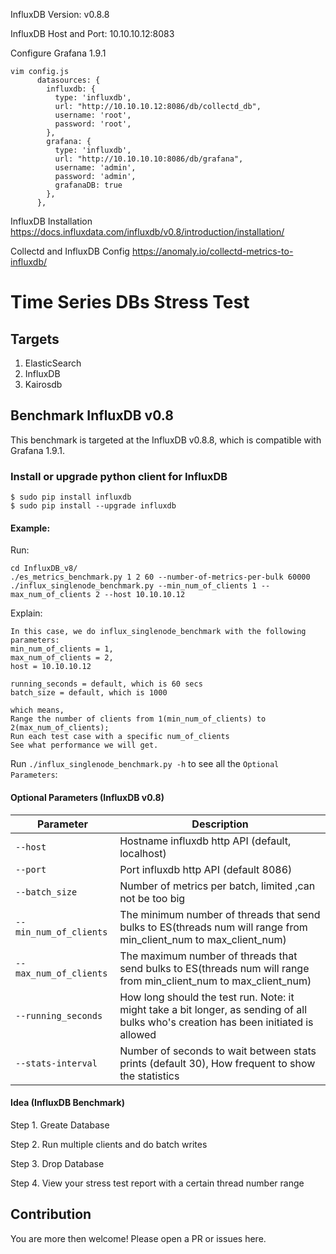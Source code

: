 
InfluxDB Version: v0.8.8

InfluxDB Host and Port: 10.10.10.12:8083

Configure Grafana 1.9.1

```
vim config.js
      datasources: {
        influxdb: {
          type: 'influxdb',
          url: "http://10.10.10.12:8086/db/collectd_db",
          username: 'root',
          password: 'root',
        },
        grafana: {
          type: 'influxdb',
          url: "http://10.10.10.10:8086/db/grafana",
          username: 'admin',
          password: 'admin',
          grafanaDB: true
        },
      },
```

InfluxDB Installation
https://docs.influxdata.com/influxdb/v0.8/introduction/installation/

Collectd and InfluxDB Config
https://anomaly.io/collectd-metrics-to-influxdb/


# Time Series DBs Stress Test

## Targets

1. ElasticSearch
2. InfluxDB
3. Kairosdb

## Benchmark InfluxDB v0.8

This benchmark is targeted at the InfluxDB v0.8.8, which is compatible with Grafana 1.9.1.

### Install or upgrade python client for InfluxDB
```
$ sudo pip install influxdb
$ sudo pip install --upgrade influxdb
```

#### Example:

Run:
```
cd InfluxDB_v8/
./es_metrics_benchmark.py 1 2 60 --number-of-metrics-per-bulk 60000
./influx_singlenode_benchmark.py --min_num_of_clients 1 --max_num_of_clients 2 --host 10.10.10.12
```

Explain:
```
In this case, we do influx_singlenode_benchmark with the following parameters:
min_num_of_clients = 1,
max_num_of_clients = 2,
host = 10.10.10.12

running_seconds = default, which is 60 secs
batch_size = default, which is 1000

which means,
Range the number of clients from 1(min_num_of_clients) to 2(max_num_of_clients);
Run each test case with a specific num_of_clients
See what performance we will get.
```

Run `./influx_singlenode_benchmark.py -h` to see all the `Optional Parameters`:

#### Optional Parameters (InfluxDB v0.8)
| Parameter       | Description |
| --- | --- |
| `--host`       | Hostname influxdb http API (default, localhost) |
| `--port`       | Port influxdb http API (default 8086) |
| `--batch_size` | Number of metrics per batch, limited ,can not be too big |
| `--min_num_of_clients` | The minimum number of threads that send bulks to ES(threads num will range from min_client_num to max_client_num) |
| `--max_num_of_clients` | The maximum number of threads that send bulks to ES(threads num will range from min_client_num to max_client_num) |
| `--running_seconds`    | How long should the test run. Note: it might take a bit longer, as sending of all bulks who's creation has been initiated is allowed |
| `--stats-interval`     | Number of seconds to wait between stats prints (default 30), How frequent to show the statistics |


#### Idea (InfluxDB Benchmark)

Step 1. Greate Database

Step 2. Run multiple clients and do batch writes

Step 3. Drop Database

Step 4. View your stress test report with a certain thread number range


## Contribution
You are more then welcome!
Please open a PR or issues here.


